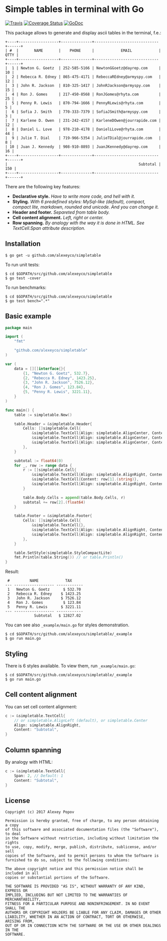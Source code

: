 # Simple tables in terminal with Go

[![Travis](https://img.shields.io/travis/alexeyco/simpletable.svg)](https://travis-ci.org/alexeyco/simpletable)&nbsp;[![Coverage Status](https://coveralls.io/repos/github/alexeyco/simpletable/badge.svg?branch=master)](https://coveralls.io/github/alexeyco/simpletable?branch=master)&nbsp;[![GoDoc](https://godoc.org/github.com/alexeyco/simpletable?status.svg)](https://godoc.org/github.com/alexeyco/simpletable)

This package allows to generate and display ascii tables in the terminal, f.e.:

```
+----+------------------+--------------+-----------------------------+------+
| #  |       NAME       |    PHONE     |            EMAIL            | QTTY |
+----+------------------+--------------+-----------------------------+------+
|  1 | Newton G. Goetz  | 252-585-5166 | NewtonGGoetz@dayrep.com     |   10 |
|  2 | Rebecca R. Edney | 865-475-4171 | RebeccaREdney@armyspy.com   |   12 |
|  3 | John R. Jackson  | 810-325-1417 | JohnRJackson@armyspy.com    |   15 |
|  4 | Ron J. Gomes     | 217-450-8568 | RonJGomes@rhyta.com         |   25 |
|  5 | Penny R. Lewis   | 870-794-1666 | PennyRLewis@rhyta.com       |    5 |
|  6 | Sofia J. Smith   | 770-333-7379 | SofiaJSmith@armyspy.com     |    3 |
|  7 | Karlene D. Owen  | 231-242-4157 | KarleneDOwen@jourrapide.com |   12 |
|  8 | Daniel L. Love   | 978-210-4178 | DanielLLove@rhyta.com       |   44 |
|  9 | Julie T. Dial    | 719-966-5354 | JulieTDial@jourrapide.com   |    8 |
| 10 | Juan J. Kennedy  | 908-910-8893 | JuanJKennedy@dayrep.com     |   16 |
+----+------------------+--------------+-----------------------------+------+
|                                                           Subtotal |  150 |
+----+------------------+--------------+-----------------------------+------+
```

There are the following key features:
  * **Declarative style.** _Have to write more code, and hell with it._
  * **Styling.** _With 6 predefined styles: MySql-like (default), compact, compact lite, markdown, 
    rounded and unicode. And you can change it._
  * **Header and footer.** _Separeted from table body._
  * **Cell content alignment.** _Left, right or center._
  * **Row spanning.** _By analogy with the way it is done in HTML. See TextCell.Span attribute 
    description._

## Installation
```
$ go get -u github.com/alexeyco/simpletable
```
To run unit tests:
```
$ cd $GOPATH/src/github.com/alexeyco/simpletable
$ go test -cover
```
To run benchmarks:
```
$ cd $GOPATH/src/github.com/alexeyco/simpletable
$ go test bench=".*"
```

## Basic example
```go
package main

import (
	"fmt"

	"github.com/alexeyco/simpletable"
)

var (
	data = [][]interface{}{
		{1, "Newton G. Goetz", 532.7},
		{2, "Rebecca R. Edney", 1423.25},
		{3, "John R. Jackson", 7526.12},
		{4, "Ron J. Gomes", 123.84},
		{5, "Penny R. Lewis", 3221.11},
	}
)

func main() {
	table := simpletable.New()

	table.Header = &simpletable.Header{
		Cells: []simpletable.Cell{
			&simpletable.TextCell{Align: simpletable.AlignCenter, Content: "#"},
			&simpletable.TextCell{Align: simpletable.AlignCenter, Content: "NAME"},
			&simpletable.TextCell{Align: simpletable.AlignCenter, Content: "TAX"},
		},
	}

	subtotal := float64(0)
	for _, row := range data {
		r := []simpletable.Cell{
			&simpletable.TextCell{Align: simpletable.AlignRight, Content: fmt.Sprintf("%d", row[0].(int))},
			&simpletable.TextCell{Content: row[1].(string)},
			&simpletable.TextCell{Align: simpletable.AlignRight, Content: fmt.Sprintf("$ %.2f", row[2].(float64))},
		}

		table.Body.Cells = append(table.Body.Cells, r)
		subtotal += row[2].(float64)
	}

	table.Footer = &simpletable.Footer{
		Cells: []simpletable.Cell{
			&simpletable.TextCell{},
			&simpletable.TextCell{Align: simpletable.AlignRight, Content: "Subtotal"},
			&simpletable.TextCell{Align: simpletable.AlignRight, Content: fmt.Sprintf("$ %.2f", subtotal)},
		},
	}

	table.SetStyle(simpletable.StyleCompactLite)
	fmt.Println(table.String()) // or table.Println()
}
```

Result:
```
 #         NAME            TAX
--- ------------------ ------------
 1   Newton G. Goetz      $ 532.70
 2   Rebecca R. Edney    $ 1423.25
 3   John R. Jackson     $ 7526.12
 4   Ron J. Gomes         $ 123.84
 5   Penny R. Lewis      $ 3221.11
--- ------------------ ------------
             Subtotal   $ 12827.02
```

You can see also `_example/main.go` for styles demonstration.
```
$ cd $GOPATH/src/github.com/alexeyco/simpletable/_example
$ go run main.go
```

## Styling
There is 6 styles available. To view them, run `_example/main.go`:
```
$ cd $GOPATH/src/github.com/alexeyco/simpletable/_example
$ go run main.go
```

## Cell content alignment
You can set cell content alignment:
```go
c := &simpletable.TextCell{
	// or simpletable.AlignLeft (default), or simpletable.Center
	Align: simpletable.AlignRight, 
	Content: "Subtotal",
}
```

## Column spanning
By analogy with HTML:
```go
c := &simpletable.TextCell{
	Span: 2, // Default: 1
	Content: "Subtotal",
}
```

## License
```
Copyright (c) 2017 Alexey Popov

Permission is hereby granted, free of charge, to any person obtaining a copy
of this software and associated documentation files (the "Software"), to deal
in the Software without restriction, including without limitation the rights
to use, copy, modify, merge, publish, distribute, sublicense, and/or sell
copies of the Software, and to permit persons to whom the Software is
furnished to do so, subject to the following conditions:

The above copyright notice and this permission notice shall be included in all
copies or substantial portions of the Software.

THE SOFTWARE IS PROVIDED "AS IS", WITHOUT WARRANTY OF ANY KIND, EXPRESS OR
IMPLIED, INCLUDING BUT NOT LIMITED TO THE WARRANTIES OF MERCHANTABILITY,
FITNESS FOR A PARTICULAR PURPOSE AND NONINFRINGEMENT. IN NO EVENT SHALL THE
AUTHORS OR COPYRIGHT HOLDERS BE LIABLE FOR ANY CLAIM, DAMAGES OR OTHER
LIABILITY, WHETHER IN AN ACTION OF CONTRACT, TORT OR OTHERWISE, ARISING FROM,
OUT OF OR IN CONNECTION WITH THE SOFTWARE OR THE USE OR OTHER DEALINGS IN THE
SOFTWARE.
```
